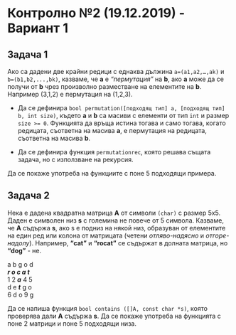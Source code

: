 # Контролно №2 (19.12.2019) - Вариант 1

## Задача 1
 
Ако са дадени две крайни редици с еднаква дължина `a=(a1,a2,…,ak)` и `b=(b1,b2,...,bk)`, казваме, че **a** е _“пермутация”_ на **b**, ако **a** може да се получи от **b** чрез произволно разместване на елементите на **b**. Например (3,1,2) е пермутация на (1,2,3).
 
* Да се дефинира `bool permutation([подходящ тип] a, [подходящ тип] b, int size)`, където **a** и **b** са масиви с елементи от тип `int` и размер `size >= 0`. Функцията да връща истина тогава и само тогава, когато редицата, съответна на масива **a**, е пермутация на редицата, съответна на масива **b**.

* Да се дефинира функция `permutationrec`, която решава същата задача, но с използване на рекурсия.

Да се покаже употреба на функциите с поне 5 подходящи примера.
 
## Задача 2
 
Нека е дадена квадратна матрица **A** от символи `(char)` с размер 5х5. Даден е символен низ **s** с големина не повече от 5 символа. Казваме, че **A** съдържа **s**, ако s е подниз на някой низ, образуван от елементите на един ред или колона от матрицата (четени _отляво-надясно_ и _отгоре-надолу_). Например, **“cat”** и **“rocat”** се съдържат в долната матрица, но **“dog”** - не.

a b g o d\
_**r o c a t**_\
1 2 _**a**_ 4 5\
d e _**t**_ g o\
6 d o 9 g

Да се напиша функция `bool contains ([]A, const char *s)`, която проверява дали **А** съдържа **s**. Да се покаже употреба на функцията с поне 2 матрици и поне 5 подходящи низа.
 

